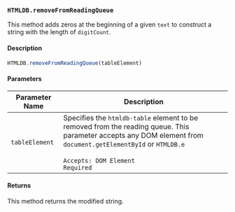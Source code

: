 ### `HTMLDB.removeFromReadingQueue`

This method adds zeros at the beginning of a given `text` to construct a string with the length of `digitCount`.

#### Description

```javascript
HTMLDB.removeFromReadingQueue(tableElement)
```

#### Parameters

| Parameter Name             | Description                               |
| -------------------------- | ----------------------------------------- |
| `tableElement` | Specifies the `htmldb-table` element to be removed from the reading queue. This parameter accepts any DOM element from `document.getElementById` or `HTMLDB.e`<br><br>`Accepts: DOM Element`<br>`Required` |

#### Returns

This method returns the modified string.